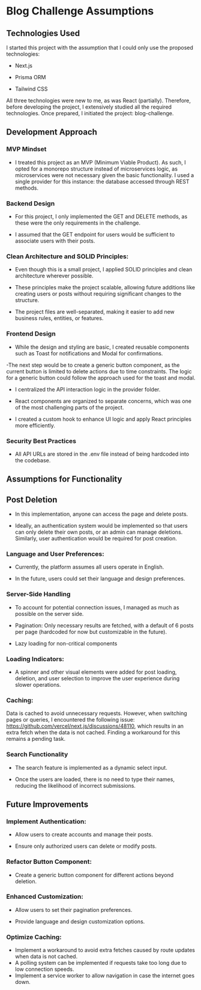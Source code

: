 # Blog Challenge Assumptions

## Technologies Used

I started this project with the assumption that I could only use the proposed technologies:

- Next.js

- Prisma ORM

- Tailwind CSS

All three technologies were new to me, as was React (partially). Therefore, before developing the project, I extensively studied all the required technologies. Once prepared, I initiated the project: blog-challenge.

## Development Approach

### MVP Mindset

- I treated this project as an MVP (Minimum Viable Product). As such, I opted for a monorepo structure instead of microservices logic, as microservices were not necessary given the basic functionality. I used a single provider for this instance: the database accessed through REST methods.

### Backend Design

- For this project, I only implemented the GET and DELETE methods, as these were the only requirements in the challenge.

- I assumed that the GET endpoint for users would be sufficient to associate users with their posts.

### Clean Architecture and SOLID Principles:

- Even though this is a small project, I applied SOLID principles and clean architecture wherever possible.

- These principles make the project scalable, allowing future additions like creating users or posts without requiring significant changes to the structure.

- The project files are well-separated, making it easier to add new business rules, entities, or features.

### Frontend Design

- While the design and styling are basic, I created reusable components such as Toast for notifications and Modal for confirmations.

-The next step would be to create a generic button component, as the current button is limited to delete actions due to time constraints. The logic for a generic button could follow the approach used for the toast and modal.

- I centralized the API interaction logic in the provider folder.

- React components are organized to separate concerns, which was one of the most challenging parts of the project.

- I created a custom hook to enhance UI logic and apply React principles more efficiently.

### Security Best Practices

- All API URLs are stored in the .env file instead of being hardcoded into the codebase.

## Assumptions for Functionality

## Post Deletion

- In this implementation, anyone can access the page and delete posts.

- Ideally, an authentication system would be implemented so that users can only delete their own posts, or an admin can manage deletions. Similarly, user authentication would be required for post creation.

### Language and User Preferences:

- Currently, the platform assumes all users operate in English.

- In the future, users could set their language and design preferences.

### Server-Side Handling

- To account for potential connection issues, I managed as much as possible on the server side.

- Pagination: Only necessary results are fetched, with a default of 6 posts per page (hardcoded for now but customizable in the future).

- Lazy loading for non-critical components

### Loading Indicators:

- A spinner and other visual elements were added for post loading, deletion, and user selection to improve the user experience during slower operations.

### Caching:

Data is cached to avoid unnecessary requests. However, when switching pages or queries, I encountered the following issue: https://github.com/vercel/next.js/discussions/48110, which results in an extra fetch when the data is not cached. Finding a workaround for this remains a pending task.

### Search Functionality

- The search feature is implemented as a dynamic select input.

- Once the users are loaded, there is no need to type their names, reducing the likelihood of incorrect submissions.

## Future Improvements

### Implement Authentication:

- Allow users to create accounts and manage their posts.

- Ensure only authorized users can delete or modify posts.

### Refactor Button Component:

- Create a generic button component for different actions beyond deletion.

### Enhanced Customization:

- Allow users to set their pagination preferences.

- Provide language and design customization options.

### Optimize Caching:

- Implement a workaround to avoid extra fetches caused by route updates when data is not cached.
- A polling system can be implemented if requests take too long due to low connection speeds.
- Implement a service worker to allow navigation in case the internet goes down.
